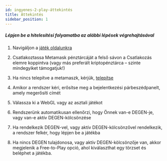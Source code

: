 ```yaml
---
id: ingyenes-2-play-áttekintés
title: Áttekintés
sidebar_position: 1
---
```


##### **Lépjen be a hitelesítési folyamatba az alábbi lépések végrehajtásával**

1. Navigáljon a [játék oldalunkra](https://niftyleague.com/games)

2. Csatlakoztassa Metamask pénztárcáját a felső sávon a Csatlakozás elemre koppintva (vagy más preferált kriptopénztárca – szinte mindegyiket támogatjuk!)

3. Ha nincs telepítve a metamaszk, kérjük, [telepítse](https://metamask.io/)

4. Amikor a rendszer kéri, erősítse meg a bejelentkezési párbeszédpanelt, amely megerősíti címét

5. Válassza ki a WebGL vagy az asztali játékot

6. Rendszerünk automatikusan ellenőrzi, hogy Önnek van-e DEGEN-je, vagy van-e aktív DEGEN-kölcsönzése

7. Ha rendelkezik DEGEN-vel, vagy aktív DEGEN-kölcsönzővel rendelkezik, a rendszer felkér, hogy lépjen be a játékba

8. Ha nincs DEGEN tulajdonosa, vagy aktív DEGEN-kölcsönzője van, akkor megjelenik a Free-to-Play opció, ahol kiválaszthat egy törzset és beléphet a játékba.
